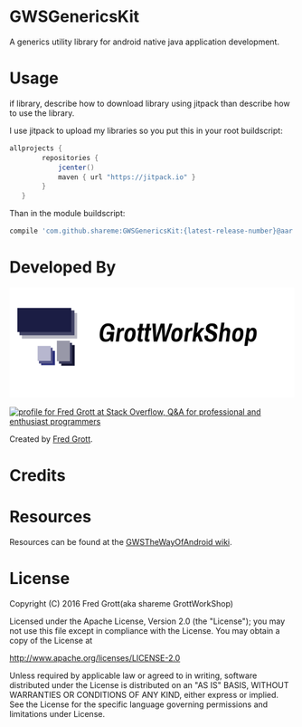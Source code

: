GWSGenericsKit
==============

A generics utility library for android native  java application development.

# Usage

if library, describe how to download library using jitpack than describe how to use the library.

I use jitpack to upload my libraries so you put this in your root buildscript:

```groovy
allprojects {
        repositories {
            jcenter()
            maven { url "https://jitpack.io" }
        }
   }
```
Than in the module buildscript:


```groovy
compile 'com.github.shareme:GWSGenericsKit:{latest-release-number}@aar'
```

# Developed By

![gws logo](art/gws_github_header.png)

<a href="http://stackoverflow.com/users/237740/fred-grott">
<img src="http://stackoverflow.com/users/flair/237740.png" width="208" height="58" alt="profile for Fred Grott at Stack Overflow, Q&amp;A for professional and enthusiast programmers" title="profile for Fred Grott at Stack Overflow, Q&amp;A for professional and enthusiast programmers">
</a>


Created by [Fred Grott](http://shareme.github.com).


# Credits





# Resources

Resources can be found at the [GWSTheWayOfAndroid wiki](http://github.com/shareme/GWSTheWayOfAndroid/wiki).



# License

Copyright (C) 2016 Fred Grott(aka shareme GrottWorkShop)

Licensed under the Apache License, Version 2.0 (the "License"); you 
may not use this file except in compliance with the License. You may 
obtain a copy of the License at

http://www.apache.org/licenses/LICENSE-2.0

Unless required by applicable law or agreed to in writing, software 
distributed under the License is distributed on an 
"AS IS" BASIS, WITHOUT WARRANTIES OR CONDITIONS OF ANY KIND, 
either express or implied. See the License for the specific language 
governing permissions and limitations under License.